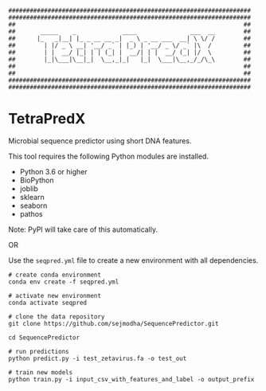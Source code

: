     ####################################################################
    ####################################################################
    ##                                                                ##
    ##       _____    _             ____               ___  __        ##
    ##      |_   _|__| |_ _ __ __ _|  _ \ _ __ ___  __| \ \/ /        ##
    ##        | |/ _ \ __| '__/ _` | |_) | '__/ _ \/ _` |\  /         ##
    ##        | |  __/ |_| | | (_| |  __/| | |  __/ (_| |/  \         ## 
    ##        |_|\___|\__|_|  \__,_|_|   |_|  \___|\__,_/_/\_\        ##
    ##                                                                ##
    ##                                                                ## 
    ####################################################################
    ####################################################################

# TetraPredX

Microbial sequence predictor using short DNA features.

This tool requires the following Python modules are installed.

- Python 3.6 or higher
- BioPython
- joblib
- sklearn
- seaborn
- pathos 

Note: PyPI will take care of this automatically.

OR

Use the `seqpred.yml` file to create a new environment with all dependencies.
```
# create conda environment
conda env create -f seqpred.yml

# activate new environment
conda activate seqpred

# clone the data repository
git clone https://github.com/sejmodha/SequencePredictor.git

cd SequencePredictor

# run predictions
python predict.py -i test_zetavirus.fa -o test_out

# train new models
python train.py -i input_csv_with_features_and_label -o output_prefix

```


